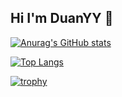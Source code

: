 ## Hi I'm DuanYY 👋
[![Anurag's GitHub stats](https://github-readme-stats.vercel.app/api?username=duanyy0813&count_private=true)](https://github.com/anuraghazra/github-readme-stats)

[![Top Langs](https://github-readme-stats.vercel.app/api/top-langs/?username=duanyy0813&count_private=true)](https://github.com/anuraghazra/github-readme-stats)

[![trophy](https://github-profile-trophy.vercel.app/?username=duanyy0813&count_private=true)](https://github.com/ryo-ma/github-profile-trophy)
<!--
**Duanyy0813/Duanyy0813** is a ✨ _special_ ✨ repository because its `README.md` (this file) appears on your GitHub profile.

Here are some ideas to get you started:

- 🔭 I’m currently working on ...
- 🌱 I’m currently learning ...
- 👯 I’m looking to collaborate on ...
- 🤔 I’m looking for help with ...
- 💬 Ask me about ...
- 📫 How to reach me: ...
- 😄 Pronouns: ...
- ⚡ Fun fact: ...
-->
